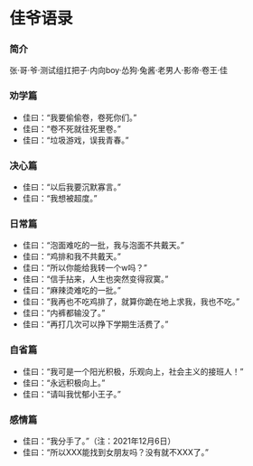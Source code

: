 # 佳爷语录

### 简介

张·哥·爷·测试组扛把子·内向boy·怂狗·兔酱·老男人·影帝·卷王·佳

### 劝学篇

+ 佳曰：“我要偷偷卷，卷死你们。”
+ 佳曰：“卷不死就往死里卷。”
+ 佳曰：“垃圾游戏，误我青春。”


### 决心篇

+ 佳曰：“以后我要沉默寡言。”
+ 佳曰：“我想被超度。”


### 日常篇

+ 佳曰：“泡面难吃的一批，我与泡面不共戴天。”
+ 佳曰：“鸡排和我不共戴天。”
+ 佳曰：“所以你能给我转一个w吗？”
+ 佳曰：“信手拈来，人生也突然变得寂寞。”
+ 佳曰：“麻辣烫难吃的一批。”
+ 佳曰：“我再也不吃鸡排了，就算你跪在地上求我，我也不吃。”
+ 佳曰：“内裤都输没了。”
+ 佳曰：“再打几次可以挣下学期生活费了。”

### 自省篇

+ 佳曰：“我可是一个阳光积极，乐观向上，社会主义的接班人！”
+ 佳曰：“永远积极向上。”
+ 佳曰：“请叫我忧郁小王子。”


### 感情篇

+ 佳曰：“我分手了。”（注：2021年12月6日）
+ 佳曰：“所以XXX能找到女朋友吗？没有就不XXX了。”